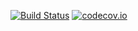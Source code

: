 [![Build Status](https://api.travis-ci.com/MurungaKibaara/eretail.svg?token=zZRZqvQuzNU61ipLVxk4&branch=develop)](https://travis-ci.com/MurungaKibaara/eretail)
[![codecov.io](https://codecov.io/gh/MurungaKibaara/eretail/coverage.svg)](https://codecov.io/github/MurungaKibaara/eretail?branch=develop)
